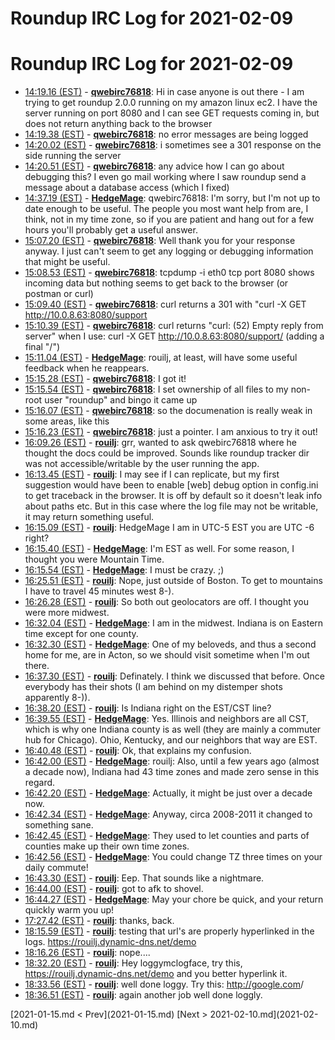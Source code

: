 # Roundup IRC Log for 2021-02-09 #
# Roundup IRC Log for 2021-02-09
* <a href="#14:19.16" id="14:19.16">14:19.16 (EST)</a> - __[qwebirc76818](https://github.com/qwebirc76818)__: Hi in case anyone is out there - I am trying to get roundup 2.0.0 running on my amazon linux ec2. I have the server running on port 8080 and I can see GET requests coming in, but does not return anything back to the browser
* <a href="#14:19.38" id="14:19.38">14:19.38 (EST)</a> - __[qwebirc76818](https://github.com/qwebirc76818)__: no error messages are being logged
* <a href="#14:20.02" id="14:20.02">14:20.02 (EST)</a> - __[qwebirc76818](https://github.com/qwebirc76818)__: i sometimes see a 301 response  on the side running the server
* <a href="#14:20.51" id="14:20.51">14:20.51 (EST)</a> - __[qwebirc76818](https://github.com/qwebirc76818)__: any advice how I can go about debugging this? I even go mail working where I saw roundup send a message about a database access (which I fixed)
* <a href="#14:37.19" id="14:37.19">14:37.19 (EST)</a> - __[HedgeMage](https://github.com/HedgeMage)__: qwebirc76818: I'm sorry, but I'm not up to date enough to be useful.  The people you most want help from are, I think, not in my time zone, so if you are patient and hang out for a few hours you'll probably get a useful answer.
* <a href="#15:07.20" id="15:07.20">15:07.20 (EST)</a> - __[qwebirc76818](https://github.com/qwebirc76818)__: Well thank you for your response anyway. I just can't seem to get any logging or debugging information that might be useful.
* <a href="#15:08.53" id="15:08.53">15:08.53 (EST)</a> - __[qwebirc76818](https://github.com/qwebirc76818)__: tcpdump -i eth0 tcp port 8080 shows incoming data but nothing seems to get back to the browser (or postman or curl)
* <a href="#15:09.40" id="15:09.40">15:09.40 (EST)</a> - __[qwebirc76818](https://github.com/qwebirc76818)__: curl returns a 301 with "curl -X GET http://10.0.8.63:8080/support
* <a href="#15:10.39" id="15:10.39">15:10.39 (EST)</a> - __[qwebirc76818](https://github.com/qwebirc76818)__: curl returns "curl: (52) Empty reply from server" when I use:  curl -X GET http://10.0.8.63:8080/support/   (adding a final "/")
* <a href="#15:11.04" id="15:11.04">15:11.04 (EST)</a> - __[HedgeMage](https://github.com/HedgeMage)__: rouilj, at least, will have some useful feedback when he reappears.
* <a href="#15:15.28" id="15:15.28">15:15.28 (EST)</a> - __[qwebirc76818](https://github.com/qwebirc76818)__: I got it!
* <a href="#15:15.54" id="15:15.54">15:15.54 (EST)</a> - __[qwebirc76818](https://github.com/qwebirc76818)__: I set ownership of all files to my non-root user "roundup" and bingo it came up
* <a href="#15:16.07" id="15:16.07">15:16.07 (EST)</a> - __[qwebirc76818](https://github.com/qwebirc76818)__: so the documenation is really weak in some areas, like this
* <a href="#15:16.23" id="15:16.23">15:16.23 (EST)</a> - __[qwebirc76818](https://github.com/qwebirc76818)__: just a pointer. I am anxious to try it out!
* <a href="#16:09.26" id="16:09.26">16:09.26 (EST)</a> - __[rouilj](https://github.com/rouilj)__: grr, wanted to ask qwebirc76818 where he thought the docs could be improved. Sounds like roundup tracker dir was not accessible/writable by the user running the app.
* <a href="#16:13.45" id="16:13.45">16:13.45 (EST)</a> - __[rouilj](https://github.com/rouilj)__: I may see if I can replicate, but my first suggestion would have been to enable [web] debug option in config.ini to get traceback in the browser. It is off by default so it doesn't leak info about paths etc. But in this case where the log file may not be writable, it may return something useful.
* <a href="#16:15.09" id="16:15.09">16:15.09 (EST)</a> - __[rouilj](https://github.com/rouilj)__: HedgeMage I am in UTC-5 EST you are UTC -6 right?
* <a href="#16:15.40" id="16:15.40">16:15.40 (EST)</a> - __[HedgeMage](https://github.com/HedgeMage)__: I'm EST as well.  For some reason, I thought you were Mountain Time.
* <a href="#16:15.54" id="16:15.54">16:15.54 (EST)</a> - __[HedgeMage](https://github.com/HedgeMage)__: I must be crazy. ;)
* <a href="#16:25.51" id="16:25.51">16:25.51 (EST)</a> - __[rouilj](https://github.com/rouilj)__: Nope, just outside of Boston. To get to mountains I have to travel 45 minutes west 8-).
* <a href="#16:26.28" id="16:26.28">16:26.28 (EST)</a> - __[rouilj](https://github.com/rouilj)__: So both out geolocators are off. I thought you were more midwest.
* <a href="#16:32.04" id="16:32.04">16:32.04 (EST)</a> - __[HedgeMage](https://github.com/HedgeMage)__: I am in the midwest.  Indiana is on Eastern time except for one county.
* <a href="#16:32.30" id="16:32.30">16:32.30 (EST)</a> - __[HedgeMage](https://github.com/HedgeMage)__: One of my beloveds, and thus a second home for me, are in Acton, so we should visit sometime when I'm out there.
* <a href="#16:37.30" id="16:37.30">16:37.30 (EST)</a> - __[rouilj](https://github.com/rouilj)__: Definately. I think we discussed that before. Once everybody has their shots (I am behind on my distemper shots apparently 8-)).
* <a href="#16:38.20" id="16:38.20">16:38.20 (EST)</a> - __[rouilj](https://github.com/rouilj)__: Is Indiana right on the EST/CST line?
* <a href="#16:39.55" id="16:39.55">16:39.55 (EST)</a> - __[HedgeMage](https://github.com/HedgeMage)__: Yes.  Illinois and neighbors are all CST, which is why one Indiana county is as well (they are mainly a commuter hub for Chicago).  Ohio, Kentucky, and our neighbors that way are EST.
* <a href="#16:40.48" id="16:40.48">16:40.48 (EST)</a> - __[rouilj](https://github.com/rouilj)__: Ok, that explains my confusion.
* <a href="#16:42.00" id="16:42.00">16:42.00 (EST)</a> - __[HedgeMage](https://github.com/HedgeMage)__: rouilj: Also, until a few years ago (almost a decade now), Indiana had 43 time zones and made zero sense in this regard.
* <a href="#16:42.20" id="16:42.20">16:42.20 (EST)</a> - __[HedgeMage](https://github.com/HedgeMage)__: Actually, it might be just over a decade now.
* <a href="#16:42.34" id="16:42.34">16:42.34 (EST)</a> - __[HedgeMage](https://github.com/HedgeMage)__: Anyway, circa 2008-2011 it changed to something sane.
* <a href="#16:42.45" id="16:42.45">16:42.45 (EST)</a> - __[HedgeMage](https://github.com/HedgeMage)__: They used to let counties and parts of counties make up their own time zones.
* <a href="#16:42.56" id="16:42.56">16:42.56 (EST)</a> - __[HedgeMage](https://github.com/HedgeMage)__: You could change TZ three times on your daily commute!
* <a href="#16:43.30" id="16:43.30">16:43.30 (EST)</a> - __[rouilj](https://github.com/rouilj)__: Eep. That sounds like a nightmare.
* <a href="#16:44.00" id="16:44.00">16:44.00 (EST)</a> - __[rouilj](https://github.com/rouilj)__: got to afk to shovel.
* <a href="#16:44.27" id="16:44.27">16:44.27 (EST)</a> - __[HedgeMage](https://github.com/HedgeMage)__: May your chore be quick, and your return quickly warm you up!
* <a href="#17:27.42" id="17:27.42">17:27.42 (EST)</a> - __[rouilj](https://github.com/rouilj)__: thanks, back.
* <a href="#18:15.59" id="18:15.59">18:15.59 (EST)</a> - __[rouilj](https://github.com/rouilj)__: testing that url's are properly hyperlinked in the logs. https://rouilj.dynamic-dns.net/demo
* <a href="#18:16.26" id="18:16.26">18:16.26 (EST)</a> - __[rouilj](https://github.com/rouilj)__: nope....
* <a href="#18:32.20" id="18:32.20">18:32.20 (EST)</a> - __[rouilj](https://github.com/rouilj)__: Hey loggymclogface, try this, <https://rouilj.dynamic-dns.net/demo> and you better hyperlink it.
* <a href="#18:33.56" id="18:33.56">18:33.56 (EST)</a> - __[rouilj](https://github.com/rouilj)__: well done loggy. Try this: <http://google.com>/
* <a href="#18:36.51" id="18:36.51">18:36.51 (EST)</a> - __[rouilj](https://github.com/rouilj)__: again another job well done loggly.

<div class="inpage-footer">
[2021-01-15.md < Prev](2021-01-15.md)
[Next > 2021-02-10.md](2021-02-10.md)
</div>
